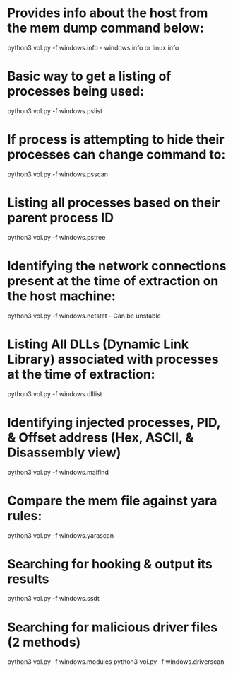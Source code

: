 # Provides info about the host from the mem dump command below:
python3 vol.py -f <file> windows.info
    - windows.info or linux.info

# Basic way to get a listing of processes being used:
python3 vol.py -f <file> windows.pslist
# If process is attempting to hide their processes can change command to: 
python3 vol.py -f <file> windows.psscan


# Listing all processes based on their parent process ID
python3 vol.py -f <file> windows.pstree

# Identifying the network connections present at the time of extraction on the host machine:
python3 vol.py -f <file> windows.netstat
    - Can be unstable

# Listing All DLLs (Dynamic Link Library) associated with processes at the time of extraction:
python3 vol.py -f <file> windows.dlllist

# Identifying injected processes, PID, & Offset address (Hex, ASCII, & Disassembly view)
python3 vol.py -f <file> windows.malfind

# Compare the mem file against yara rules:
python3 vol.py -f <file> windows.yarascan

# Searching for hooking & output its results
python3 vol.py -f <file> windows.ssdt

# Searching for malicious driver files (2 methods)
python3 vol.py -f <file> windows.modules
python3 vol.py -f <file> windows.driverscan
